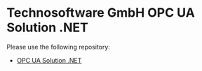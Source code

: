 # Technosoftware GmbH OPC UA Solution .NET

Please use the following repository:

 * [OPC UA Solution .NET](https://github.com/technosoftware-gmbh/opcua-solution-net)
